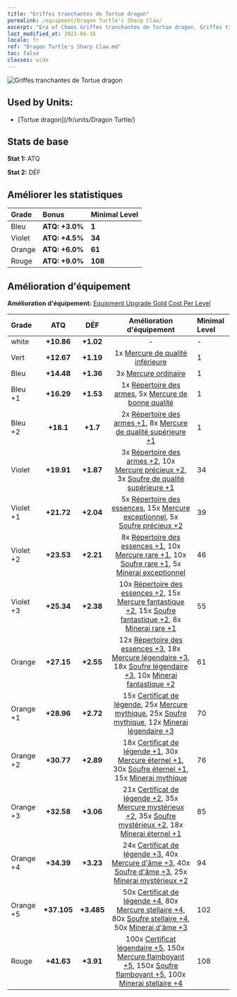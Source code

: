 ```yaml
---
title: "Griffes tranchantes de Tortue dragon"
permalink: /equipment/Dragon Turtle's Sharp Claw/
excerpt: "Era of Chaos Griffes tranchantes de Tortue dragon. Griffes tranchantes de Tortue dragon"
last_modified_at: 2021-04-16
locale: fr
ref: "Dragon Turtle's Sharp Claw.md"
toc: false
classes: wide
---
```


  ![Griffes tranchantes de Tortue dragon](/images/e/e_99063.png)

## Used by Units:

* [Tortue dragon](/fr/units/Dragon Turtle/) 


## Stats de base
 **Stat 1:** ATQ

 **Stat 2:** DÉF

## Améliorer les statistiques

  |     Grade    |   Bonus | Minimal Level | 
  |:-------------|:--------|:--------------| 
  | Bleu | **ATQ: +3.0%** | **1** | 
  | Violet | **ATQ: +4.5%** | **34** | 
  | Orange | **ATQ: +6.0%** | **61** | 
  | Rouge | **ATQ: +9.0%** | **108** | 


## Amélioration d'équipement
 **Amélioration d'équipement:** [Equipment Upgrade Gold Cost Per Level](/equipment/EquipmentUpgradeCostPerLevel/) 

  |          Grade      | ATQ | DÉF | Amélioration d'équipement | Minimal Level |
  |:--------------------|:---------:|:---------:|:----------------:|:--------------|
  | white | **+10.86** | **+1.02** | - | - |
  | Vert | **+12.67** | **+1.19** | 1x [Mercure de qualité inférieure](/fr/Items/mat_2/) | 1 |
  | Bleu | **+14.48** | **+1.36** | 3x [Mercure ordinaire](/fr/Items/mat_8/) | 1 |
  | Bleu +1 | **+16.29** | **+1.53** | 1x [Répertoire des armes](/fr/Items/mat_18/), 5x [Mercure de bonne qualité](/fr/Items/mat_14/) | 1 |
  | Bleu +2 | **+18.1** | **+1.7** | 2x [Répertoire des armes +1](/fr/Items/mat_25/), 8x [Mercure de qualité supérieure +1](/fr/Items/mat_21/) | 1 |
  | Violet | **+19.91** | **+1.87** | 3x [Répertoire des armes +2](/fr/Items/mat_32/), 10x [Mercure précieux +2](/fr/Items/mat_28/), 3x [Soufre de qualité supérieure +1](/fr/Items/mat_22/) | 34 |
  | Violet +1 | **+21.72** | **+2.04** | 5x [Répertoire des essences](/fr/Items/mat_39/), 15x [Mercure exceptionnel](/fr/Items/mat_35/), 5x [Soufre précieux +2](/fr/Items/mat_29/) | 39 |
  | Violet +2 | **+23.53** | **+2.21** | 8x [Répertoire des essences +1](/fr/Items/mat_46/), 10x [Mercure rare +1](/fr/Items/mat_42/), 10x [Soufre rare +1](/fr/Items/mat_43/), 5x [Minerai exceptionnel](/fr/Items/mat_33/) | 46 |
  | Violet +3 | **+25.34** | **+2.38** | 10x [Répertoire des essences +2](/fr/Items/mat_53/), 15x [Mercure fantastique +2](/fr/Items/mat_49/), 15x [Soufre fantastique +2](/fr/Items/mat_50/), 8x [Minerai rare +1](/fr/Items/mat_40/) | 55 |
  | Orange | **+27.15** | **+2.55** | 12x [Répertoire des essences +3](/fr/Items/mat_60/), 18x [Mercure légendaire +3](/fr/Items/mat_56/), 18x [Soufre légendaire +3](/fr/Items/mat_57/), 10x [Minerai fantastique +2](/fr/Items/mat_47/) | 61 |
  | Orange +1 | **+28.96** | **+2.72** | 15x [Certificat de légende](/fr/Items/mat_67/), 25x [Mercure mythique](/fr/Items/mat_63/), 25x [Soufre mythique](/fr/Items/mat_64/), 12x [Minerai légendaire +3](/fr/Items/mat_54/) | 70 |
  | Orange +2 | **+30.77** | **+2.89** | 18x [Certificat de légende +1](/fr/Items/mat_74/), 30x [Mercure éternel +1](/fr/Items/mat_70/), 30x [Soufre éternel +1](/fr/Items/mat_71/), 15x [Minerai mythique](/fr/Items/mat_61/) | 76 |
  | Orange +3 | **+32.58** | **+3.06** | 21x [Certificat de légende +2](/fr/Items/mat_81/), 35x [Mercure mystérieux +2](/fr/Items/mat_77/), 35x [Soufre mystérieux +2](/fr/Items/mat_78/), 18x [Minerai éternel +1](/fr/Items/mat_68/) | 85 |
  | Orange +4 | **+34.39** | **+3.23** | 24x [Certificat de légende +3](/fr/Items/mat_88/), 40x [Mercure d'âme +3](/fr/Items/mat_84/), 40x [Soufre d'âme +3](/fr/Items/mat_85/), 25x [Minerai mystérieux +2](/fr/Items/mat_75/) | 94 |
  | Orange +5 | **+37.105** | **+3.485** | 50x [Certificat de légende +4](/fr/Items/mat_95/), 80x [Mercure stellaire +4](/fr/Items/mat_91/), 80x [Soufre stellaire +4](/fr/Items/mat_92/), 50x [Minerai d'âme +3](/fr/Items/mat_82/) | 102 |
  | Rouge | **+41.63** | **+3.91** | 100x [Certificat légendaire +5](/fr/Items/mat_102/), 150x [Mercure flamboyant +5](/fr/Items/mat_98/), 150x [Soufre flamboyant +5](/fr/Items/mat_99/), 100x [Minerai stellaire +4](/fr/Items/mat_89/) | 108 |

